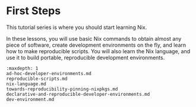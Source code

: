 # First Steps

This tutorial series is where you should start learning Nix.

In these lessons, you will use basic Nix commands to obtain almost any piece of software, create development environments on the fly, and learn how to make reproducible scripts.
You will also learn the Nix language, and use it to build portable, reproducible development environments.

```{toctree}
:maxdepth: 1
ad-hoc-developer-environments.md
reproducible-scripts.md
nix-language.md
towards-reproducibility-pinning-nixpkgs.md
declarative-and-reproducible-developer-environments.md
dev-environment.md
```
